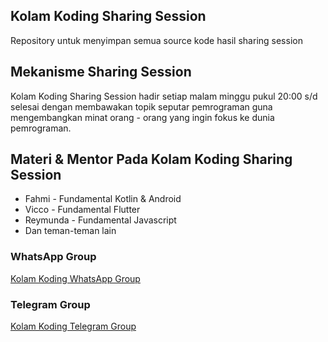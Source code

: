 ## Kolam Koding Sharing Session

Repository untuk menyimpan semua source kode hasil sharing session

## Mekanisme Sharing Session

Kolam Koding Sharing Session hadir setiap malam minggu pukul 20:00 s/d selesai dengan membawakan topik seputar pemrograman
guna mengembangkan minat orang - orang yang ingin fokus ke dunia pemrograman.

## Materi & Mentor Pada Kolam Koding Sharing Session

- Fahmi - Fundamental Kotlin & Android
- Vicco - Fundamental Flutter
- Reymunda - Fundamental Javascript
- Dan teman-teman lain

### WhatsApp Group

[Kolam Koding WhatsApp Group](https://www.google.com)

### Telegram Group

[Kolam Koding Telegram Group](https://www.google.com)
